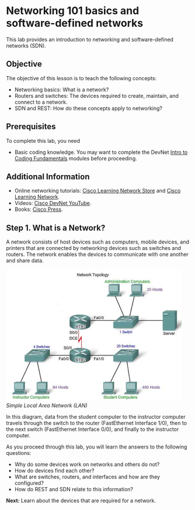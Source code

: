 
# Networking 101 basics and software-defined networks

This lab provides an introduction to networking and software-defined networks (SDN).

## Objective

The objective of this lesson is to teach the following concepts:

* Networking basics: What is a network?
* Routers and switches: The devices required to create, maintain, and connect to a network.
* SDN and REST: How do these concepts apply to networking?

## Prerequisites

To complete this lab, you need

* Basic coding knowledge. You may want to complete the DevNet [Intro to Coding Fundamentals](https://learninglabs.cisco.com/modules/fundamentals) modules before proceeding.

## Additional Information

* Online networking tutorials: [Cisco Learning Network Store](https://learningnetworkstore.cisco.com/) and [Cisco Learning Network](https://learningnetwork.cisco.com/welcome).
* Videos: [Cisco DevNet YouTube](https://www.youtube.com/channel/UChRmUH4H5hiYzPiFhvNoCIg).
* Books: [Cisco Press](http://www.ciscopress.com/).

## Step 1. What is a Network?

A network consists of host devices such as computers, mobile devices, and printers that are connected by networking devices such as switches and routers. The network enables the devices to communicate with one another and share data.

![](assets/images/the-network.png)
*Simple Local Area Network (LAN)*

In this diagram, data from the student computer to the instructor computer travels through the switch to the router (FastEthernet Interface 1/0), then to the next switch (FastEthernet Interface 0/0), and finally to the instructor computer.

As you proceed through this lab, you will learn the answers to the following questions:
* Why do some devices work on networks and others do not?
* How do devices find each other?
* What are switches, routers, and interfaces and how are they configured?
* How do REST and SDN relate to this information?

**Next:**  Learn about the devices that are required for a network.
